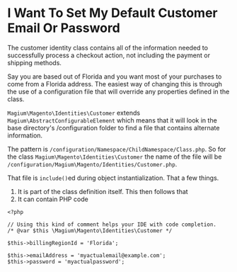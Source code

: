 # I  Want To Set My Default Customer Email Or Password


The customer identity class contains all of the information needed to successfully process a checkout action, not including the payment or shipping methods.

Say you are based out of Florida and you want most of your purchases to come from a Florida address.  The easiest way of changing this is through the use of a configuration file that will override any properties defined in the class.

`Magium\Magento\Identities\Customer` extends `Magium\AbstractConfigurableElement` which means that it will look in the base directory's /configuration folder to find a file that contains alternate information.

 The pattern is `/configuration/Namespace/ChildNamespace/Class.php`.  So for the class `Magium\Magento\Identities\Customer` the name of the file will be `/configuration/Magium\Magento/Identities/Customer.php`.

 That file is `include()`ed during object instantialization.  That a few things.

 1) It is part of the class definition itself.  This then follows that
 2) It can contain PHP code

 ```
 <?php

 // Using this kind of comment helps your IDE with code completion.
 /* @var $this \Magium\Magento\Identities\Customer */

 $this->billingRegionId = 'Florida';

 $this->emailAddress = 'myactualemail@example.com';
 $this->password = 'myactualpassword';
 ```